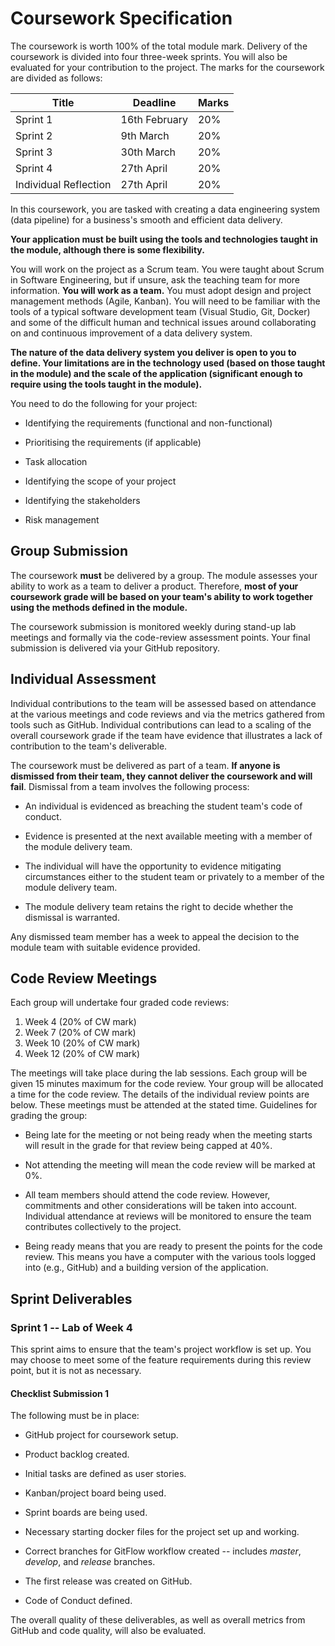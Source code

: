 # Coursework Specification

The coursework is worth 100% of the total module mark. Delivery of the coursework is divided into four three-week sprints. You will also be evaluated for your contribution to the project. The marks for the coursework are divided as follows:

| **Title**             | **Deadline**  | **Marks** |
| --------------------- | ------------- | --------- |
| Sprint 1              | 16th February | 20%       |
| Sprint 2              | 9th March     | 20%       |
| Sprint 3              | 30th March    | 20%       |
| Sprint 4              | 27th April    | 20%       |
| Individual Reflection | 27th April    | 20%       |

In this coursework, you are tasked with creating a data engineering system (data pipeline) for a business's smooth and efficient data delivery.

**Your application must be built using the tools and technologies taught in the module, although there is some flexibility.**

You will work on the project as a Scrum team. You were taught about Scrum in Software Engineering, but if unsure, ask the teaching team for more information. **You will work as a team.** You must adopt design and project management methods (Agile, Kanban). You will need to be familiar with the tools of a typical software development team (Visual Studio, Git, Docker) and some of the difficult human and technical issues around collaborating on and continuous improvement of a data delivery system.

**The nature of the data delivery system you deliver is open to you to define. Your limitations are in the technology used (based on those taught in the module) and the scale of the application (significant enough to require using the tools taught in the module).**

You need to do the following for your project:

- Identifying the requirements (functional and non-functional)

- Prioritising the requirements (if applicable)

- Task allocation 

- Identifying the scope of your project

- Identifying the stakeholders

- Risk management

## Group Submission

The coursework **must** be delivered by a group. The module assesses your ability to work as a team to deliver a product. Therefore, **most of your coursework grade will be based on your team's ability to work together using the methods defined in the module.**

The coursework submission is monitored weekly during stand-up lab meetings and formally via the code-review assessment points. Your final submission is delivered via your GitHub repository.

## Individual Assessment

Individual contributions to the team will be assessed based on attendance at the various meetings and code reviews and via the metrics gathered from tools such as GitHub. Individual contributions can lead to a scaling of the overall coursework grade if the team have evidence that illustrates a lack of contribution to the team's deliverable.

The coursework must be delivered as part of a team. **If anyone is dismissed from their team, they cannot deliver the coursework and will fail**. Dismissal from a team involves the following process:

- An individual is evidenced as breaching the student team's code of conduct.

- Evidence is presented at the next available meeting with a member of the module delivery team.

- The individual will have the opportunity to evidence mitigating circumstances either to the student team or privately to a member of the module delivery team.

- The module delivery team retains the right to decide whether the dismissal is warranted.

Any dismissed team member has a week to appeal the decision to the module team with suitable evidence provided.

## Code Review Meetings

Each group will undertake four graded code reviews:

1. Week 4 (20% of CW mark)
2. Week 7 (20% of CW mark)
3. Week 10 (20% of CW mark)
4. Week 12 (20% of CW mark)

The meetings will take place during the lab sessions. Each group will be given 15 minutes maximum for the code review. Your group will be allocated a time for the code review. The details of the individual review points are below. These meetings must be attended at the stated time. Guidelines for grading the group:

- Being late for the meeting or not being ready when the meeting starts will result in the grade for that review being capped at 40%.

- Not attending the meeting will mean the code review will be marked at 0%.

- All team members should attend the code review. However, commitments and other considerations will be taken into account. Individual attendance at reviews will be monitored to ensure the team contributes collectively to the project.

- Being ready means that you are ready to present the points for the code review. This means you have a computer with the various tools logged into (e.g., GitHub) and a building version of the application.

## Sprint Deliverables

### Sprint 1 -- Lab of Week 4

This sprint aims to ensure that the team's project workflow is set up. You may choose to meet some of the feature requirements during this review point, but it is not as necessary.

#### Checklist Submission 1

The following must be in place:

- GitHub project for coursework setup.

- Product backlog created.

- Initial tasks are defined as user stories.

- Kanban/project board being used.

- Sprint boards are being used.

- Necessary starting docker files for the project set up and working.

- Correct branches for GitFlow workflow created -- includes *master*, *develop*, and *release* branches.

- The first release was created on GitHub.

- Code of Conduct defined.

The overall quality of these deliverables, as well as overall metrics from GitHub and code quality, will also be evaluated.


